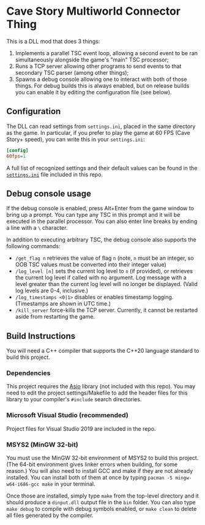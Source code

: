 # Cave Story Multiworld Connector Thing
This is a DLL mod that does 3 things:
1. Implements a parallel TSC event loop, allowing a second event to be ran
simultaneously alongside the game's "main" TSC processor;
2. Runs a TCP server allowing other programs to send events to that secondary
TSC parser (among other things);
3. Spawns a debug console allowing one to interact with both of those things.
For debug builds this is always enabled, but on release builds you can enable it
by editing the configuration file (see below).

## Configuration
The DLL can read settings from `settings.ini`, placed in the same directory as the game.
In particular, if you prefer to play the game at 60 FPS (Cave Story+ speed), you can write
this in your `settings.ini`:
```ini
[config]
60fps=1
```

A full list of recognized settings and their default values can be found in the
[`settings.ini`](settings.ini) file included in this repo.

## Debug console usage
If the debug console is enabled, press Alt+Enter from the game window to bring up
a prompt. You can type any TSC in this prompt and it will be executed in the
parallel processor. You can also enter line breaks by ending a line with a `\`
character.

In addition to executing arbitrary TSC, the debug console also supports the following
commands:
* `/get_flag n` retrieves the value of flag `n` (note, `n` must be an integer, so
OOB TSC values must be converted into their integer value)
* `/log_level [n]` sets the current log level to `n` (if provided), or retrieves the
current log level if called with no argument. Log message with a level greater
than the current log level will no longer be displayed. (Valid log levels are 0-4,
inclusive.)
* `/log_timestamps <0|1>` disables or enables timestamp logging. (Timestamps are shown
in UTC time.)
* `/kill_server` force-kills the TCP server. Currently, it cannot be restarted aside
from restarting the game.

## Build Instructions
You will need a C++ compiler that supports the C++20 language standard to build
this project.

### Dependencies
This project requires the [Asio](https://think-async.com/Asio/) library (not included
with this repo). You may need to edit the project settings/Makefile to add the
header files for this library to your compiler's `#include` search directories.

### Microsoft Visual Studio (recommended)
Project files for Visual Studio 2019 are included in the repo.

### MSYS2 (MinGW 32-bit)
You must use the MinGW 32-bit environment of MSYS2 to build this project.
(The 64-bit environment gives linker errors when building, for some reason.)
You will also need to install GCC and make if they are not already installed.
You can install both of them at once by typing `pacman -S mingw-w64-i686-gcc make`
in your terminal.

Once those are installed, simply type `make` from the top-level directory and it
should produce a `dinput.dll` output file in the `bin` folder.
You can also type `make debug` to compile with debug symbols enabled, or
`make clean` to delete all files generated by the compiler.
